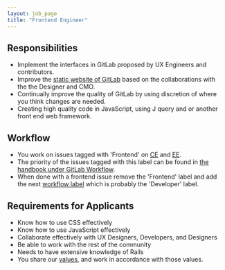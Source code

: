 ```yaml
---
layout: job_page
title: "Frontend Engineer"
---
```


## Responsibilities

* Implement the interfaces in GitLab proposed by UX Engineers and contributors.
* Improve the [static website of GitLab](https://about.gitlab.com/) based on the collaborations with the the Designer and CMO.
* Continually improve the quality of GitLab by using discretion of where you think changes are needed.
* Creating high quality code in JavaScript, using J query and or another front end web framework.

## Workflow

- You work on issues tagged with 'Frontend' on [CE](https://gitlab.com/gitlab-org/gitlab-ce/issues?label_name=Frontend) and [EE](https://gitlab.com/gitlab-org/gitlab-ee/issues?label_name=Frontend).
- The priority of the issues tagged with this label can be found in [the handbook under GitLab Workflow](https://about.gitlab.com/handbook/#prioritize).
- When done with a frontend issue remove the 'Frontend' label and add the next [workflow label](https://gitlab.com/gitlab-org/gitlab-ce/blob/master/PROCESS.md#workflow-labels) which is probably the 'Developer' label.

## Requirements for Applicants

* Know how to use CSS effectively
* Know how to use JavaScript effectively
* Collaborate effectively with UX Designers, Developers, and Designers
* Be able to work with the rest of the community
* Needs to have extensive knowledge of Rails
* You share our [values](/handbook/#values), and work in accordance with those values.
